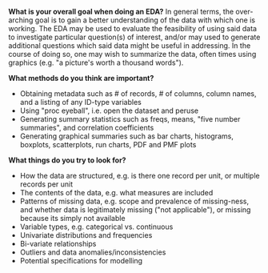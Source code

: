 **What is your overall goal when doing an EDA?**  In general terms, the over-arching goal is to gain a better understanding of the data with which one is working.  The EDA may be used to evaluate the feasibility of using said data to investigate particular question(s) of interest, and/or may used to generate additional questions which said data might be useful in addressing.  In the course of doing so, one may wish to summarize the data, often times using graphics (e.g. "a picture's worth a thousand words").

**What methods do you think are important?** 
* Obtaining metadata such as # of records, # of columns, column names, and a listing of any ID-type variables
* Using "proc eyeball", i.e. open the dataset and peruse
* Generating summary statistics such as freqs, means, "five number summaries", and correlation coefficients 
* Generating graphical summaries such as bar charts, histograms, boxplots, scatterplots, run charts, PDF and PMF plots

**What things do you try to look for?** 
* How the data are structured, e.g. is there one record per unit, or multiple records per unit
* The contents of the data, e.g. what measures are included
* Patterns of missing data, e.g. scope and prevalence of missing-ness, and whether data is legitimately missing ("not applicable"), or missing because its simply not available
* Variable types, e.g. categorical vs. continuous
* Univariate distributions and frequencies
* Bi-variate relationships
* Outliers and data anomalies/inconsistencies
* Potential specifications for modelling
